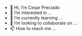 - 👋 Hi, I’m Cesar Preciado
- 👀 I’m interested in ...
- 🌱 I’m currently learning ...
- 💞️ I’m looking to collaborate on ...
- 📫 How to reach me ...

<!---
Preciado12Caesar/Preciado12Caesar is a ✨ special ✨ repository because its `README.md` (this file) appears on your GitHub profile.
You can click the Preview link to take a look at your changes.
--->
